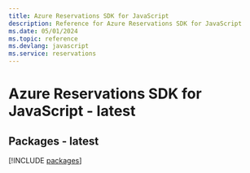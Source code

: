 ```yaml
---
title: Azure Reservations SDK for JavaScript
description: Reference for Azure Reservations SDK for JavaScript
ms.date: 05/01/2024
ms.topic: reference
ms.devlang: javascript
ms.service: reservations
---
```

# Azure Reservations SDK for JavaScript - latest
## Packages - latest
[!INCLUDE [packages](reservations-index.md)]